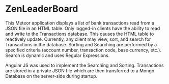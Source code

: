 # ZenLeaderBoard
This Meteor application displays a list of bank transactions read from a JSON file in an HTML table.  Only logged-in clients have the ability to read and write to the Transactions database. This causes the HTML table to reactively update. Currently, any client may view, sort, and search for Transactions in the database. Sorting and Searching are performed by a specified criteria (account number, transaction code, base currency, etc.). Search is dynamic and uses Regular Expressions. 

Angular JS was used to implement the Searching and Sorting. Transactions are stored in a private JSON file which are then transferred to a Mongo Database on the server-side during startup. 
